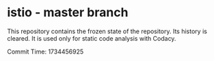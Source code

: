 # istio - master branch

This repository contains the frozen state of the repository.
Its history is cleared. It is used only for static code
analysis with Codacy.

Commit Time: 1734456925
